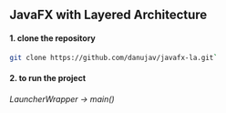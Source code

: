 ## JavaFX with Layered Architecture

#### 1. clone the repository
```sh 
git clone https://github.com/danujav/javafx-la.git`
```

#### 2. to run the project

###### LauncherWrapper -> main() 